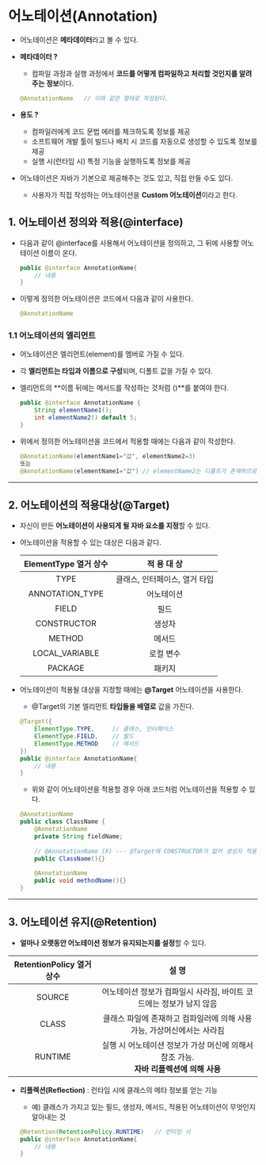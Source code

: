 # 어노테이션(Annotation)

- 어노테이션은 **메타데이터**라고 볼 수 있다.

- **메타데이터 ?**

  - 컴파일 과정과 실행 과정에서 **코드를 어떻게 컴파일하고 처리할 것인지를 알려주는 정보**이다.

  ```java
  @AnnotationName	// 이와 같은 형태로 작성된다.
  ```

- **용도 ?**

  - 컴파일러에게 코드 문법 에러를 체크하도록 정보를 제공
  - 소프트웨어 개발 툴이 빌드나 배치 시 코드를 자동으로 생성할 수 있도록 정보를 제공
  - 실행 시(런타임 시) 특정 기능을 실행하도록 정보를 제공

- 어노테이션은 자바가 기본으로 제공해주는 것도 있고, 직접 만들 수도 있다.
  
  - 사용자가 직접 작성하는 어노테이션을 **Custom 어노테이션**이라고 한다.

## 1. 어노테이션 정의와 적용(@interface)

- 다음과 같이 @interface를 사용해서 어노테이션을 정의하고, 그 뒤에 사용할 어노테이션 이름이 온다.

  ```java
  public @interface AnnotationName{
      // 내용
  }
  ```

- 이렇게 정의한 어노테이션은 코드에서 다음과 같이 사용한다.

  ```java
  @AnnotationName
  ```

### 1.1 어노테이션의 엘리먼트

- 어노테이션은 엘리먼트(element)를 멤버로 가질 수 있다.

- 각 **엘리먼트는 타입과 이름으로 구성**되며, 디폴트 값을 가질 수 있다.

- 엘리먼트의 **이름 뒤에는 메서드를 작성하는 것처럼 ()**를 붙여야 한다.

  ```java
  public @interface AnnotationName {
      String elementName1();
      int elementName2() default 5;
  }
  ```

- 위에서 정의한 어노테이션을 코드에서 적용할 때에는 다음과 같이 작성한다.

  ```java
  @AnnotationName(elementName1="값", elementName2=3)
  또는
  @AnnotationName(elementName1="값") // elementName2는 디폴트가 존재하므로 생략 가능
  ```

-----

## 2. 어노테이션의 적용대상(@Target)

- 자신이 만든 **어노테이션이 사용되게 될 자바 요소를 지정**할 수 있다.

- 어노테이션을 적용할 수 있는 대상은 다음과 같다.

  | ElementType 열거 상수 |          적 용 대 상          |
  | :-------------------: | :---------------------------: |
  |         TYPE          | 클래스, 인터페이스, 열거 타입 |
  |    ANNOTATION_TYPE    |          어노테이션           |
  |         FIELD         |             필드              |
  |      CONSTRUCTOR      |            생성자             |
  |        METHOD         |            메서드             |
  |    LOCAL_VARIABLE     |           로컬 변수           |
  |        PACKAGE        |            패키지             |

- 어노테이션이 적용될 대상을 지정할 때에는 **@Target** 어노테이션을 사용한다.

  - @Target의 기본 엘리먼트 **타입들을 배열로** 값을 가진다.

  ```java
  @Target({
      ElementType.TYPE, 	// 클래스, 인터페이스
      ElementType.FIELD,	// 필드
      ElementType.METHOD	// 메서드
  })
  public @interface AnnotationName{
      // 내용
  }
  ```

  - 위와 같이 어노테이션을 적용할 경우 아래 코드처럼 어노테이션을 적용할 수 있다.
  
  ```java
  @AnnotationName
  public class ClassName {
      @AnnotationName
      private String fieldName;
      
      // @AnnotationName (X) --- @Target에 CONSTRUCTOR가 없어 생성자 적용 불가
      public ClassName(){}
      
      @AnnotationName
      public void methodName(){}
  }
  ```
  

---

## 3. 어노테이션 유지(@Retention)

- **얼마나 오랫동안 어노테이션 정보가 유지되는지를 설정**할 수 있다.

| RetentionPolicy 열거 상수 |                            설 명                             |
| :-----------------------: | :----------------------------------------------------------: |
|          SOURCE           | 어노테이션 정보가 컴파일시 사라짐, 바이트 코드에는 정보가 남지 않음 |
|           CLASS           | 클래스 파일에 존재하고 컴파일러에 의해 사용가능, 가상머신에서는 사라짐 |
|          RUNTIME          | 실행 시 어노테이션 정보가 가상 머신에 의해서 참조 가능.<br> **자바 리플렉션에 의해 사용** |

- **리플렉션(Reflection)** : 런타임 시에 클래스의 메타 정보를 얻는 기능

  - 예) 클래스가 가지고 있는 필드, 생성자, 메서드, 적용된 어노테이션이 무엇인지 알아내는 것

  ```java
  @Retention(RetentionPolicy.RUNTIME)	// 런타임 시 
  public @interface AnnotationName{
      // 내용
  }
  ```

  
